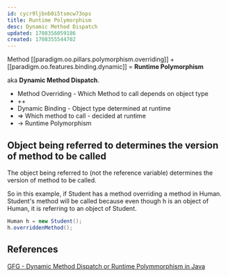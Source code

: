 ```yaml
---
id: cycr9ljbnb0i5tsmcw73ops
title: Runtime Polymorphism
desc: Dynamic Method Dispatch
updated: 1708356059186
created: 1708355544702
---
```



Method [[paradigm.oo.pillars.polymorphism.overriding]] + [[paradigm.oo.features.binding.dynamic]] = **Runtime Polymorphism**

aka **Dynamic Method Dispatch**.

- Method Overriding - Which Method to call depends on object type
- ++
- Dynamic Binding - Object type determined at runtime
- => Which method to call - decided at runtime
- -> Runtime Polymorphism


## Object being referred to determines the version of method to be called

The object being referred to (not the reference variable) determines the version of method to be called.

So in this example, if Student has a method overriding a method in Human. Student's method will be called because even though h is an object of Human, it is referring to an object of Student.

```java
Human h = new Student();
h.overriddenMethod();
```

## References

[GFG - Dynamic Method Dispatch or Runtime Polymmorphism in Java](https://www.geeksforgeeks.org/dynamic-method-dispatch-runtime-polymorphism-java/)
